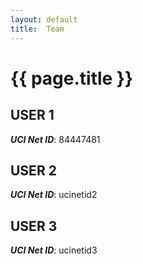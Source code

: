 ```yaml
---
layout: default
title:  Team
---
```


# {{ page.title }}


## USER 1
***UCI Net ID***: 84447481

## USER 2
***UCI Net ID***: ucinetid2

## USER 3
***UCI Net ID***: ucinetid3

